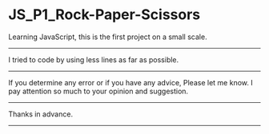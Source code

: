 # JS_P1_Rock-Paper-Scissors
<p> Learning JavaScript, this is the first project on a small scale. </p><hr>
<p> I tried to code by using less lines as far as possible. </p><hr>
<p> If you determine any error or if you have any advice, Please let me know. I pay attention so much to your opinion and suggestion.</p><hr>
<p> Thanks in advance. </p><hr>
